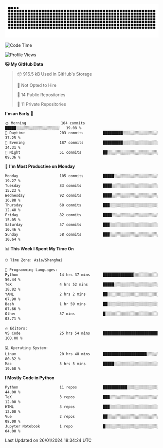 ![](https://raw.githubusercontent.com/BorisYang326/BorisYang326/output/github-contribution-grid-snake-dark.svg)

<!--START_SECTION:waka-->
![Code Time](http://img.shields.io/badge/Code%20Time-25%20hrs%2054%20mins-blue)

![Profile Views](http://img.shields.io/badge/Profile%20Views-0-blue)

**🐱 My GitHub Data** 

> 📦 916.5 kB Used in GitHub's Storage 
 > 
> 🚫 Not Opted to Hire
 > 
> 📜 14 Public Repositories 
 > 
> 🔑 11 Private Repositories 
 > 
**I'm an Early 🐤** 

```text
🌞 Morning                104 commits         █████░░░░░░░░░░░░░░░░░░░░   19.08 % 
🌆 Daytime                203 commits         █████████░░░░░░░░░░░░░░░░   37.25 % 
🌃 Evening                187 commits         █████████░░░░░░░░░░░░░░░░   34.31 % 
🌙 Night                  51 commits          ██░░░░░░░░░░░░░░░░░░░░░░░   09.36 % 
```
📅 **I'm Most Productive on Monday** 

```text
Monday                   105 commits         █████░░░░░░░░░░░░░░░░░░░░   19.27 % 
Tuesday                  83 commits          ████░░░░░░░░░░░░░░░░░░░░░   15.23 % 
Wednesday                92 commits          ████░░░░░░░░░░░░░░░░░░░░░   16.88 % 
Thursday                 68 commits          ███░░░░░░░░░░░░░░░░░░░░░░   12.48 % 
Friday                   82 commits          ████░░░░░░░░░░░░░░░░░░░░░   15.05 % 
Saturday                 57 commits          ███░░░░░░░░░░░░░░░░░░░░░░   10.46 % 
Sunday                   58 commits          ███░░░░░░░░░░░░░░░░░░░░░░   10.64 % 
```


📊 **This Week I Spent My Time On** 

```text
🕑︎ Time Zone: Asia/Shanghai

💬 Programming Languages: 
Python                   14 hrs 37 mins      ██████████████░░░░░░░░░░░   56.44 % 
TeX                      4 hrs 52 mins       █████░░░░░░░░░░░░░░░░░░░░   18.82 % 
YAML                     2 hrs 2 mins        ██░░░░░░░░░░░░░░░░░░░░░░░   07.90 % 
Bash                     1 hr 59 mins        ██░░░░░░░░░░░░░░░░░░░░░░░   07.66 % 
Other                    57 mins             █░░░░░░░░░░░░░░░░░░░░░░░░   03.71 % 

🔥 Editors: 
VS Code                  25 hrs 54 mins      █████████████████████████   100.00 % 

💻 Operating System: 
Linux                    20 hrs 48 mins      ████████████████████░░░░░   80.32 % 
Mac                      5 hrs 5 mins        █████░░░░░░░░░░░░░░░░░░░░   19.68 % 
```

**I Mostly Code in Python** 

```text
Python                   11 repos            ███████████░░░░░░░░░░░░░░   44.00 % 
TeX                      3 repos             ███░░░░░░░░░░░░░░░░░░░░░░   12.00 % 
HTML                     3 repos             ███░░░░░░░░░░░░░░░░░░░░░░   12.00 % 
Vue                      2 repos             ██░░░░░░░░░░░░░░░░░░░░░░░   08.00 % 
Jupyter Notebook         1 repo              █░░░░░░░░░░░░░░░░░░░░░░░░   04.00 % 
```




 Last Updated on 26/01/2024 18:34:24 UTC
<!--END_SECTION:waka-->

